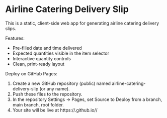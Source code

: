 # Airline Catering Delivery Slip

This is a static, client-side web app for generating airline catering delivery slips.

Features:
- Pre-filled date and time delivered
- Expected quantities visible in the item selector
- Interactive quantity controls
- Clean, print-ready layout

Deploy on GitHub Pages:
1. Create a new GitHub repository (public) named airline-catering-delivery-slip (or any name).
2. Push these files to the repository.
3. In the repository Settings -> Pages, set Source to Deploy from a branch, main branch, root folder.
4. Your site will be live at https://<your-username>.github.io/<repo-name>/
